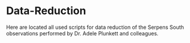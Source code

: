 # Data-Reduction
Here are located all used scripts for data reduction of the Serpens South observations performed by Dr. Adele Plunkett and colleagues.
